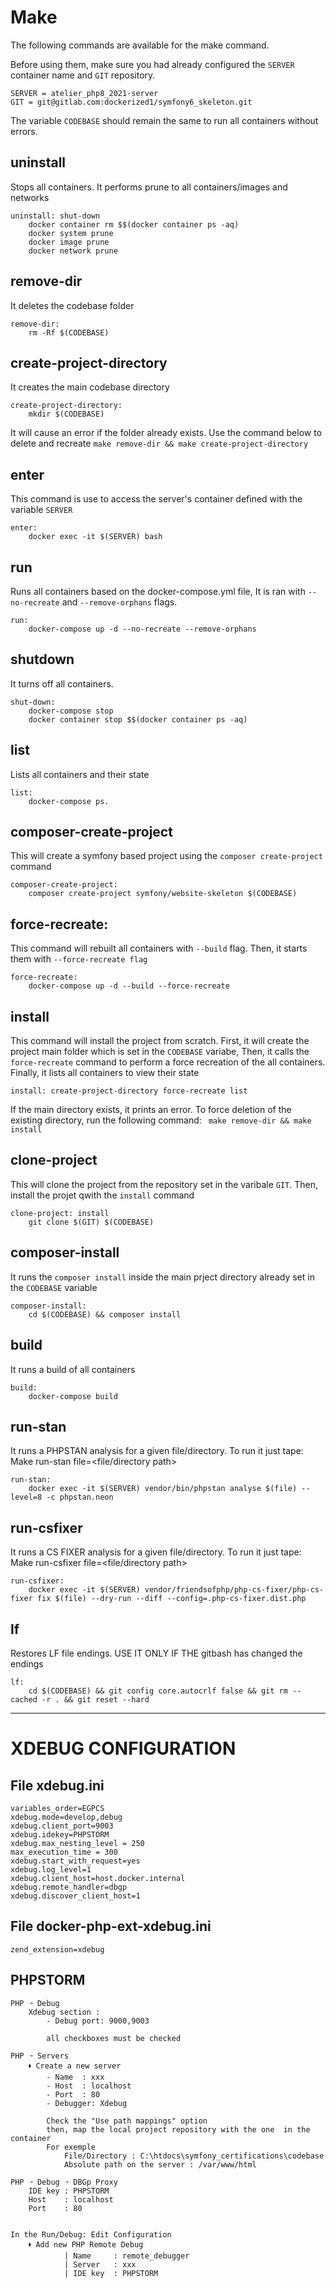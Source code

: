 # Make
The following commands are available for the make command. 

Before using them, make sure you had already configured the `SERVER` container name and `GIT` repository.  
```
SERVER = atelier_php8_2021-server
GIT = git@gitlab.com:dockerized1/symfony6_skeleton.git
```
The variable `CODEBASE` should remain the same to run all containers without errors.

## uninstall
Stops all containers. It performs prune to all containers/images and networks
```
uninstall: shut-down
	docker container rm $$(docker container ps -aq)
	docker system prune
	docker image prune
	docker network prune
```
## remove-dir
It deletes the codebase folder
```
remove-dir:
	rm -Rf $(CODEBASE)
```
## create-project-directory
It creates the main codebase directory
```
create-project-directory:
	mkdir $(CODEBASE)
```
It will cause an error if the folder already exists. Use the command below to delete and recreate 
```make remove-dir && make create-project-directory```
## enter
This command is use to access the server's container defined with the variable `SERVER`

```
enter:
	docker exec -it $(SERVER) bash
```
## run
Runs all containers based on the docker-compose.yml file, It is ran with `--no-recreate` and `--remove-orphans` flags.
```
run:
	docker-compose up -d --no-recreate --remove-orphans
```
## shutdown
It turns off all containers.
```
shut-down:
	docker-compose stop
	docker container stop $$(docker container ps -aq)
```
## list
Lists all containers and their state
```
list:
	docker-compose ps.
```
## composer-create-project
This will create a symfony based project using the `composer create-project` command
```
composer-create-project:
	composer create-project symfony/website-skeleton $(CODEBASE)
```
## force-recreate:
This command will rebuilt all containers with `--build` flag. Then, it starts them with `--force-recreate flag` 
```
force-recreate:
	docker-compose up -d --build --force-recreate
```
## install
This command will  install the project from scratch. 
First, it will create the project main folder which is set in the `CODEBASE` variabe, Then, it calls the `force-recreate` command to perform a force recreation of the all containers. Finally, it lists all containers to view their state
```
install: create-project-directory force-recreate list
```
If the main directory exists, it prints an error. To force deletion of the existing directory, run the following command: 
``` make remove-dir && make install```
## clone-project
This will clone the project from the repository set in the varibale `GIT`. Then, install the projet qwith the `install` command
```
clone-project: install
	git clone $(GIT) $(CODEBASE)
```
## composer-install
It runs the `composer install` inside the main prject directory already set in the `CODEBASE` variable
```
composer-install:
	cd $(CODEBASE) && composer install
```
## build
It runs a build of all containers
```
build:
	docker-compose build
```

## run-stan
It runs a PHPSTAN analysis for a given file/directory. To run it just tape: Make run-stan file=<file/directory path>
```
run-stan:
	docker exec -it $(SERVER) vendor/bin/phpstan analyse $(file) --level=8 -c phpstan.neon
```

## run-csfixer
It runs a CS FIXER analysis for a given file/directory. To run it just tape: Make run-csfixer file=<file/directory path>
```
run-csfixer:
	docker exec -it $(SERVER) vendor/friendsofphp/php-cs-fixer/php-cs-fixer fix $(file) --dry-run --diff --config=.php-cs-fixer.dist.php
```


## lf
Restores LF file endings. USE IT ONLY IF THE gitbash has changed the endings
```
lf:
	cd $(CODEBASE) && git config core.autocrlf false && git rm --cached -r . && git reset --hard
```


---
# XDEBUG  CONFIGURATION

## File xdebug.ini
```
variables_order=EGPCS
xdebug.mode=develop,debug
xdebug.client_port=9003
xdebug.idekey=PHPSTORM
xdebug.max_nesting_level = 250
max_execution_time = 300
xdebug.start_with_request=yes
xdebug.log_level=1
xdebug.client_host=host.docker.internal
xdebug.remote_handler=dbgp
xdebug.discover_client_host=1
```

## File docker-php-ext-xdebug.ini
```
zend_extension=xdebug
```

## PHPSTORM
```
PHP ➝ Debug
	Xdebug section : 
		- Debug port: 9000,9003
		
		all checkboxes must be checked

PHP ➝ Servers
	🠾 Create a new server 
		- Name  : xxx
		- Host  : localhost
		- Port  : 80
		- Debugger: Xdebug
		
		Check the "Use path mappings" option
		then, map the local project repository with the one  in the container
		For exemple 
			File/Directory : C:\htdocs\symfony_certifications\codebase
			Absolute path on the server : /var/www/html
			
PHP ➝ Debug ➝ DBGp Proxy
	IDE key : PHPSTORM
	Host    : localhost
	Port    : 80
	
	
In the Run/Debug: Edit Configuration 
	🠾 Add new PHP Remote Debug 
            | Name     : remote_debugger
            | Server   : xxx
            | IDE key  : PHPSTORM
```
